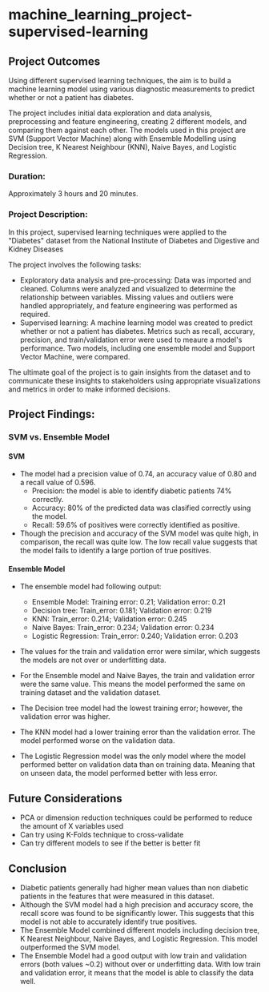 # machine_learning_project-supervised-learning

## Project Outcomes
Using different supervised learning techniques, the aim is to build a machine learning model using various diagnostic measurements to predict whether or not a patient has diabetes. 

The project includes initial data exploration and data analysis, preprocessing and feature engineering, creating 2 different models, and comparing them against each other. The models used in this project are SVM (Support Vector Machine) along with Ensemble Modelling using Decision tree, K Nearest Neighbour (KNN), Naive Bayes, and Logistic Regression.

### Duration:
Approximately 3 hours and 20 minutes.

### Project Description:
In this project, supervised learning techniques were applied to the "Diabetes" dataset from the National Institute of Diabetes and Digestive and Kidney Diseases 

The project involves the following tasks:

-	Exploratory data analysis and pre-processing: Data was imported and cleaned. Columns were analyzed and visualized to determine the relationship between variables. Missing values and outliers were handled appropriately, and feature engineering was performed as required.
-	Supervised learning: A machine learning model was created to predict whether or not a patient has diabetes. Metrics such as recall, accurary, precision, and train/validation error were used to meaure a model's performance. Two models, including one ensemble model and Support Vector Machine, were compared.

The ultimate goal of the project is to gain insights from the dataset and to communicate these insights to stakeholders using appropriate visualizations and metrics in order to make informed decisions.

## Project Findings:

### SVM vs. Ensemble Model
#### SVM
- The model had a precision value of 0.74, an accuracy value of 0.80 and a recall value of 0.596. 
    - Precision: the model is able to identify diabetic patients 74% correctly.  
    - Accuracy: 80% of the predicted data was clasified correctly using the model.
    - Recall: 59.6% of positives were correctly identified as positive. 
- Though the precision and accuracy of the SVM model was quite high, in comparison, the recall was quite low. The low recall value suggests that the model fails to identify a large portion of true positives. 

#### Ensemble Model
- The ensemble model had following output:
    - Ensemble Model:  Training error: 0.21;  Validation error: 0.21
    - Decision tree: Train_error: 0.181; Validation error: 0.219
    - KNN: Train_error: 0.214; Validation error: 0.245
    - Naive Bayes: Train_error: 0.234; Validation error: 0.234
    - Logistic Regression: Train_error: 0.240; Validation error: 0.203

- The values for the train and validation error were similar, which suggests the models are not over or underfitting data. 
- For the Ensemble model and Naive Bayes, the train and validation error were the same value. This means the model performed the same on training dataset and the validation dataset.
- The Decision tree model had the lowest training error; however, the validation error was higher. 
- The KNN model had a lower training error than the validation error. The model performed worse on the validation data. 
- The Logistic Regression model was the only model where the model performed better on validation data than on training data. Meaning that on unseen data, the model performed better with less error. 

## Future Considerations
- PCA or dimension reduction techniques could be performed to reduce the amount of X variables used 
- Can try using K-Folds technique to cross-validate
- Can try different models to see if the better is better fit

 ## Conclusion
- Diabetic patients generally had higher mean values than non diabetic patients in the features that were measured in this dataset. 
- Although the SVM model had a high precision and accuracy score, the recall score was found to be significantly lower. This suggests that this model is not able to accurately identify true positives.
- The Ensemble Model combined different models including decision tree, K Nearest Neighbour, Naive Bayes, and Logistic Regression. This model outperformed the SVM model. 
- The Ensemble Model had a good output with low train and validation errors (both values ~0.2) without over or underfitting data. With low train and validation error, it means that the model is able to classify the data well. 

